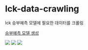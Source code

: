 # lck-data-crawling

lck 승부예측 모델에 필요한 데이터를 크롤링

[승부예측 모델 생성](https://github.com/yeeun6024/lck-match-prediction)

<img src="https://img.shields.io/badge/Python-3766AB?style=flat-square&logo=Python&logoColor=white"/> <img src="https://img.shields.io/badge/Selenium-43B02A?style=flat-square&logo=Selenium&logoColor=white"/> <img src="https://img.shields.io/badge/Pandas-150458?style=flat-square&logo=Pandas&logoColor=white"/>
